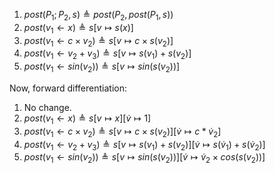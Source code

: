 
1. $\textit{post}(P_1;P_2, s) \triangleq \textit{post}(P_2,\textit{post}(P_1,s))$
2. $\textit{post}(v_1 \gets x) \triangleq s[v \mapsto s(x)]$
3. $\textit{post}(v_1 \gets c \times v_2) \triangleq s[v \mapsto c \times s(v_2)]$
4. $\textit{post}(v_1 \gets v_2 + v_3) \triangleq s[v \mapsto s(v_1) + s(v_2)]$
5. $\textit{post}(v_1 \gets sin(v_2)) \triangleq s[v \mapsto sin(s(v_2))]$


Now, forward differentiation:

1. No change.
2. $\textit{post}(v_1 \gets x) \triangleq s[v \mapsto x][\dot v \mapsto 1]$
3. $\textit{post}(v_1 \gets c \times v_2) \triangleq s[v \mapsto c \times s(v_2)][\dot v \mapsto c * \dot v_2]$
4. $\textit{post}(v_1 \gets v_2 + v_3) \triangleq s[v \mapsto s(v_1) + s(v_2)][ \dot v \mapsto s(\dot v_1) + s(\dot v_2)]$
5. $\textit{post}(v_1 \gets sin(v_2)) \triangleq s[v \mapsto sin(s(v_2))] [\dot v \mapsto \dot v_2 \times cos(s(v_2))]$
